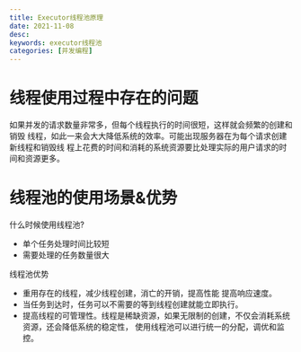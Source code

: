 ```yaml
---
title: Executor线程池原理
date: 2021-11-08
desc:
keywords: executor线程池
categories: [并发编程]
---
```

# 线程使用过程中存在的问题

如果并发的请求数量非常多，但每个线程执行的时间很短，这样就会频繁的创建和销毁
线程，如此一来会大大降低系统的效率。可能出现服务器在为每个请求创建新线程和销毁线
程上花费的时间和消耗的系统资源要比处理实际的用户请求的时间和资源更多。

# 线程池的使用场景&优势

什么时候使用线程池?

- 单个任务处理时间比较短
- 需要处理的任务数量很大

线程池优势

- 重用存在的线程，减少线程创建，消亡的开销，提高性能 提高响应速度。 
- 当任务到达时，任务可以不需要的等到线程创建就能立即执行。 
- 提高线程的可管理性。线程是稀缺资源，如果无限制的创建，不仅会消耗系统资源，还会降低系统的稳定性，
  使用线程池可以进行统一的分配，调优和监控。
